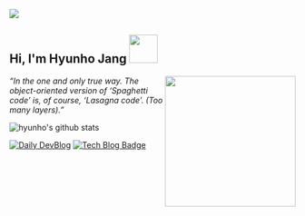 <a href="https://hits.seeyoufarm.com"><img src="https://hits.seeyoufarm.com/api/count/incr/badge.svg?url=https%3A%2F%2Fgithub.com%2Fhyunolike%2Fhyunolike&count_bg=%2300C13A&title_bg=%23252525&icon=github.svg&icon_color=%23E7E7E7&title=hits&edge_flat=true"/></a>
<h2> Hi, I'm Hyunho Jang  <img src="https://res.cloudinary.com/dgggcrkxq/image/upload/v1615531502/noticon/geqiddevnvqmjwyggmp7.gif" width="50"> </h2>
<div>
<img align='right' src="https://res.cloudinary.com/dgggcrkxq/image/upload/v1573185009/noticon/yuen59reofeivvdhooi3.gif" width="230">

<p><em>“In the one and only true way. The object-oriented version of ‘Spaghetti code’ is, of course, ‘Lasagna code’. (Too many layers).”</em></p>
</div>


![hyunho's github stats](https://github-readme-stats.vercel.app/api?username=hyunolike&show_icons=true&theme=dark)

[![Daily DevBlog](https://img.shields.io/badge/website-%23.svg?&style=flat-square&&logo=www&logoColor=white&&link=http://daily-devblog.com)](#)
[![Tech Blog Badge](http://img.shields.io/badge/-Tech%20blog-black?style=flat-square&logo=github&link=https://taetaetae.github.io/)](https://hyunolike.github.io/) 